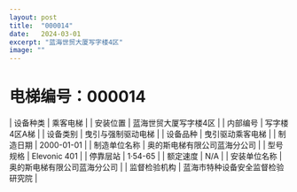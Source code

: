 ```yaml
---
layout: post
title:  "000014"
date:   2024-03-01
excerpt: "蓝海世贸大厦写字楼4区"
image: ""
---
```


# 电梯编号：000014

| 设备种类     | 乘客电梯                             |
| 安装位置     | 蓝海世贸大厦写字楼4区                 |
| 内部编号     | 写字楼4区A梯                 |
| 设备类别     | 曳引与强制驱动电梯               |
| 设备品种     | 曳引驱动乘客电梯                 |
| 制造日期     | 2000-01-01                 |
| 制造单位名称 | 奥的斯电梯有限公司蓝海分公司             |
| 型号规格     | Elevonic 401                           |
| 停靠层站     | 1·54-65                           |
| 额定速度     | N/A                           |
| 安装单位名称 | 奥的斯电梯有限公司蓝海分公司 |
| 监督检验机构 | 蓝海市特种设备安全监督检验研究院 |

